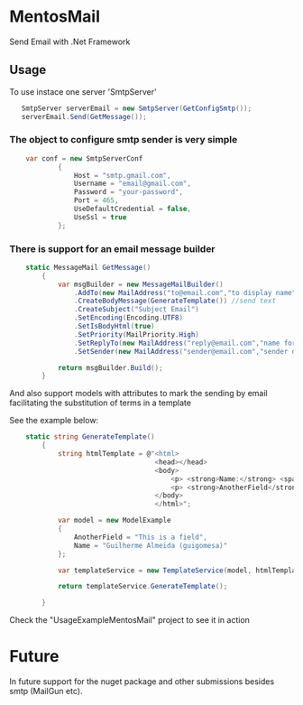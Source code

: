 # MentosMail
Send Email with .Net Framework


## Usage

To use instace one server 'SmtpServer'

``` csharp
   SmtpServer serverEmail = new SmtpServer(GetConfigSmtp());
   serverEmail.Send(GetMessage());
```

### The object to configure smtp sender is very simple

``` csharp
    var conf = new SmtpServerConf
            {
                Host = "smtp.gmail.com",
                Username = "email@gmail.com",
                Password = "your-password",
                Port = 465,
                UseDefaultCredential = false,
                UseSsl = true
            };
```

### There is support for an email message builder

``` csharp
    static MessageMail GetMessage()
        {
            var msgBuilder = new MessageMailBuilder()
                .AddTo(new MailAddress("to@email.com","to display name"))
                .CreateBodyMessage(GenerateTemplate()) //send text
                .CreateSubject("Subject Email")
                .SetEncoding(Encoding.UTF8)
                .SetIsBodyHtml(true)
                .SetPriority(MailPriority.High)
                .SetReplyTo(new MailAddress("reply@email.com","name for display"))
                .SetSender(new MailAddress("sender@email.com","sender display name"));

            return msgBuilder.Build();
        }
```

And also support models with attributes to mark the sending by email facilitating the substitution of terms in a template

See the example below:

``` csharp
    static string GenerateTemplate()
        {
            string htmlTemplate = @"<html>
                                    <head></head>
                                    <body>
	                                    <p> <strong>Name:</strong> <span>[Name]</span> </p>
	                                    <p> <strong>AnotherField</strong> <span>[(phone)]</span></p>
                                    </body>
                                    </html>";

            var model = new ModelExample
            {
                AnotherField = "This is a field",
                Name = "Guilherme Almeida (guigomesa)"
            };

            var templateService = new TemplateService(model, htmlTemplate);

            return templateService.GenerateTemplate();

        }
``` 

Check the "UsageExampleMentosMail" project to see it in action

# Future

In future support for the nuget package and other submissions besides smtp (MailGun etc).